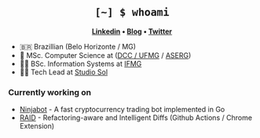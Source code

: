 <h2 align="center" style="font-family: Consolas, monospace;">
	[~] $ whoami
</h2>

<p align="center">
	<strong>
		<a href="https://www.linkedin.com/in/rodrigofbrito/">Linkedin</a>
		•
		<a href="https://brito.com.br/">Blog</a>
		•
		<a href="https://twitter.com/RodrigoFBrito">Twitter</a>
	</strong>
</p>


- :brazil: Brazillian (Belo Horizonte / MG)
- :microscope: MSc. Computer Science at ([DCC / UFMG](http://ppgcc.dcc.ufmg.br) / [ASERG](http://aserg.labsoft.dcc.ufmg.br))
- :man_student: BSc. Information Systems at [IFMG](https://www.ifmg.edu.br/)
- :man_technologist: Tech Lead at [Studio Sol](https://www.studiosol.com.br)

### Currently working on

- [Ninjabot](https://github.com/rodrigo-brito/ninjabot) - A fast cryptocurrency trading bot implemented in Go
- [RAID](https://github.com/rodrigo-brito/refactoring-aware-diff) - Refactoring-aware and Intelligent Diffs (Github Actions / Chrome Extension)

